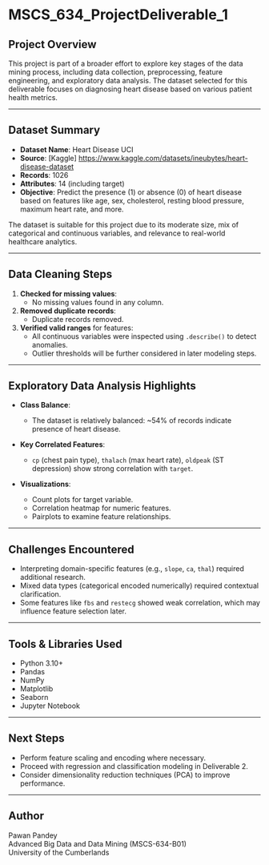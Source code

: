 # MSCS_634_ProjectDeliverable_1

## Project Overview
This project is part of a broader effort to explore key stages of the data mining process, including data collection, preprocessing, feature engineering, and exploratory data analysis. The dataset selected for this deliverable focuses on diagnosing heart disease based on various patient health metrics.

---

## Dataset Summary

- **Dataset Name**: Heart Disease UCI
- **Source**: [Kaggle] https://www.kaggle.com/datasets/ineubytes/heart-disease-dataset
- **Records**: 1026
- **Attributes**: 14 (including target)
- **Objective**: Predict the presence (1) or absence (0) of heart disease based on features like age, sex, cholesterol, resting blood pressure, maximum heart rate, and more.

The dataset is suitable for this project due to its moderate size, mix of categorical and continuous variables, and relevance to real-world healthcare analytics.

---

## Data Cleaning Steps

1. **Checked for missing values**:
   - No missing values found in any column.
2. **Removed duplicate records**:
   - Duplicate records removed.
3. **Verified valid ranges** for features:
   - All continuous variables were inspected using `.describe()` to detect anomalies.
   - Outlier thresholds will be further considered in later modeling steps.

---

## Exploratory Data Analysis Highlights

- **Class Balance**:
  - The dataset is relatively balanced: ~54% of records indicate presence of heart disease.
  
- **Key Correlated Features**:
  - `cp` (chest pain type), `thalach` (max heart rate), `oldpeak` (ST depression) show strong correlation with `target`.
  
- **Visualizations**:
  - Count plots for target variable.
  - Correlation heatmap for numeric features.
  - Pairplots to examine feature relationships.

---

## Challenges Encountered

- Interpreting domain-specific features (e.g., `slope`, `ca`, `thal`) required additional research.
- Mixed data types (categorical encoded numerically) required contextual clarification.
- Some features like `fbs` and `restecg` showed weak correlation, which may influence feature selection later.

---

## Tools & Libraries Used

- Python 3.10+
- Pandas
- NumPy
- Matplotlib
- Seaborn
- Jupyter Notebook

---

## Next Steps

- Perform feature scaling and encoding where necessary.
- Proceed with regression and classification modeling in Deliverable 2.
- Consider dimensionality reduction techniques (PCA) to improve performance.

---

## Author
Pawan Pandey  
Advanced Big Data and Data Mining (MSCS-634-B01)  
University of the Cumberlands  